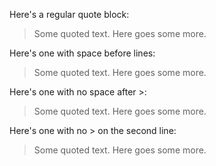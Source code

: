 Here's a regular quote block:

> Some quoted text.
> Here goes some more.

Here's one with space before lines:

   > Some quoted text.
   > Here goes some more.

Here's one with no space after >:

>Some quoted text.
>Here goes some more.

Here's one with no > on the second line:

> Some quoted text.
Here goes some more.